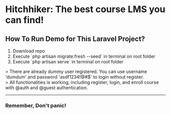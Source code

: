 <h1>Hitchhiker: The best course LMS you can find!</h1>
<h2>How To Run Demo for This Laravel Project?</h2>
<ol>
    <li>Download repo</li>
    <li>Execute `php artisan migrate:fresh --seed` in terminal on root folder</li>
    <li>Execute `php artisan serve` in terminal on root folder</li>
</ol>
> There are already dummy user registered. You can use username 'dumdum' and password 'asdf1234!@#$' to login without register. <br>
> All functionalities is working, including register, login, and enroll course with @auth and @guest authentication.
<hr>
<h3>Remember, Don't panic!</h3>
